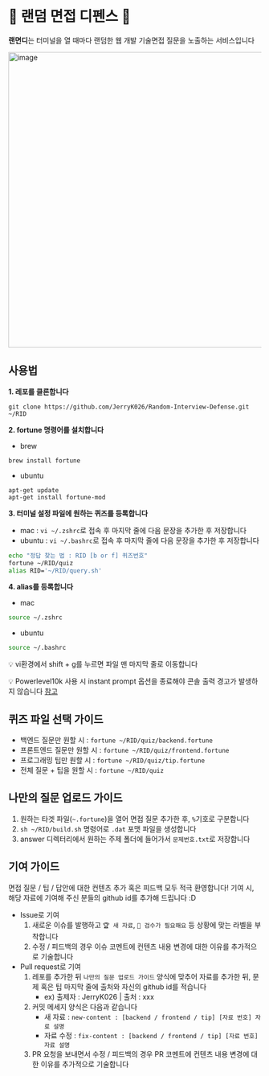 # 🏰 랜덤 면접 디펜스 🏰
<b>랜면디</b>는 터미널을 열 때마다 랜덤한 웹 개발 기술면접 질문을 노출하는 서비스입니다

<img width="588" alt="image" src="https://user-images.githubusercontent.com/55067949/211290409-ce0992db-16b6-4fee-baff-f227512e829b.png">

## 사용법
<b>1. 레포를 클론합니다</b>
```
git clone https://github.com/JerryK026/Random-Interview-Defense.git ~/RID
```

<b>2. fortune 명령어를 설치합니다</b>
- brew
```
brew install fortune
```
- ubuntu
```
apt-get update
apt-get install fortune-mod
```

<b>3. 터미널 설정 파일에 원하는 퀴즈를 등록합니다</b>
- mac : `vi ~/.zshrc`로 접속 후 마지막 줄에 다음 문장을 추가한 후 저장합니다
- ubuntu : `vi ~/.bashrc`로 접속 후 마지막 줄에 다음 문장을 추가한 후 저장합니다

```bash
echo "정답 찾는 법 : RID [b or f] 퀴즈번호"
fortune ~/RID/quiz
alias RID='~/RID/query.sh'
```

<b>4. alias를 등록합니다</b>
- mac
```bash
source ~/.zshrc
```

- ubuntu
```bash
source ~/.bashrc
```

💡 vi환경에서 shift + g를 누르면 파일 맨 마지막 줄로 이동합니다

💡 Powerlevel10k 사용 시 instant prompt 옵션을 종료해야 콘솔 출력 경고가 발생하지 않습니다 [참고](https://github.com/JerryK026/random-interview-defense/issues/7)

## 퀴즈 파일 선택 가이드
- 백엔드 질문만 원할 시 : `fortune ~/RID/quiz/backend.fortune`
- 프론트엔드 질문만 원할 시 : `fortune ~/RID/quiz/frontend.fortune`
- 프로그래밍 팁만 원할 시 : `fortune ~/RID/quiz/tip.fortune`
- 전체 질문 + 팁을 원할 시 : `fortune ~/RID/quiz`

## 나만의 질문 업로드 가이드
1. 원하는 타겟 파일(`~.fortune`)을 열어 면접 질문 추가한 후, `%`기호로 구분합니다
2. `sh ~/RID/build.sh` 명령어로 `.dat` 포맷 파일을 생성합니다
3. answer 디렉터리에서 원하는 주제 폴더에 들어가서 `문제번호.txt`로 저장합니다

## 기여 가이드
면접 질문 / 팁 / 답안에 대한 컨텐츠 추가 혹은 피드백 모두 적극 환영합니다!
기여 시, 해당 자료에 기여해 주신 분들의 github id를 추가해 드립니다 :D
- Issue로 기여
   1. 새로운 이슈를 발행하고 `🏆 새 자료`, `🚨 검수가 필요해요` 등 상황에 맞는 라벨을 부착합니다
   2. 수정 / 피드백의 경우 이슈 코멘트에 컨텐츠 내용 변경에 대한 이유를 추가적으로 기술합니다
- Pull request로 기여
   1. 레포를 추가한 뒤 `나만의 질문 업로드 가이드` 양식에 맞추어 자료를 추가한 뒤, 문제 혹은 팁 마지막 줄에 출처와 자신의 github id를 적습니다
      - ex) 출제자 : JerryK026 | 출처 : xxx
   2. 커밋 메세지 양식은 다음과 같습니다
      - 새 자료 : `new-content : [backend / frontend / tip] [자료 번호] 자료 설명`
      - 자료 수정 : `fix-content : [backend / frontend / tip] [자료 번호] 자료 설명`
   3. PR 요청을 보내면서 수정 / 피드백의 경우 PR 코멘트에 컨텐츠 내용 변경에 대한 이유를 추가적으로 기술합니다

